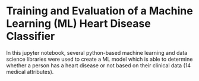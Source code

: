 # Training and Evaluation of a Machine Learning (ML) Heart Disease Classifier 
In this jupyter notebook, several python-based machine learning and data science libraries were used to create a ML model which is able to determine whether a person has a heart disease or not based on their clinical data (14 medical attributes).
